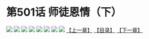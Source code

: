 # 第501话 师徒恩情（下）
![](https://mhpic.xiaomingtaiji.net/comic/D/斗破苍穹拆分版/501话/1.jpg-zymk.middle.webp)
![](https://mhpic.xiaomingtaiji.net/comic/D/斗破苍穹拆分版/501话/2.jpg-zymk.middle.webp)
![](https://mhpic.xiaomingtaiji.net/comic/D/斗破苍穹拆分版/501话/3.jpg-zymk.middle.webp)
![](https://mhpic.xiaomingtaiji.net/comic/D/斗破苍穹拆分版/501话/4.jpg-zymk.middle.webp)
![](https://mhpic.xiaomingtaiji.net/comic/D/斗破苍穹拆分版/501话/5.jpg-zymk.middle.webp)
![](https://mhpic.xiaomingtaiji.net/comic/D/斗破苍穹拆分版/501话/6.jpg-zymk.middle.webp)
![](https://mhpic.xiaomingtaiji.net/comic/D/斗破苍穹拆分版/501话/7.jpg-zymk.middle.webp)
![](https://mhpic.xiaomingtaiji.net/comic/D/斗破苍穹拆分版/501话/8.jpg-zymk.middle.webp)
[【上一章】](./500.md)
[【目录】](./READMD.md)
[【下一章】](./502.md)
